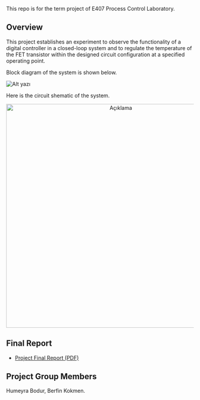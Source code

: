 This repo is for the term project of E407 Process Control Laboratory.

## **Overview**  
This project establishes an experiment to observe the functionality of a digital controller in a closed-loop system and to regulate the temperature of the FET transistor within the designed circuit configuration at a specified operating point.

Block diagram of the system is shown below.

![Alt yazı](blockdiagram.png)

Here is the circuit shematic of the system.

<p align="center">
  <img src="circuit_diagram.png" alt="Açıklama" width="600"/>
</p>


## Final Report
- [Project Final Report (PDF)](https://github.com/berfinkokmen/Evaluation-and-Implementation-of-DTMF-Signaling/blob/main/EE430report.pdf)
  
## Project Group Members
Humeyra Bodur, Berfin Kokmen.

